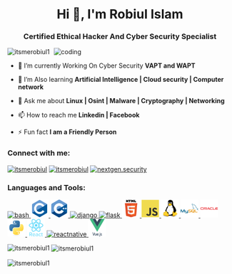 <img src="https://i.imghippo.com/files/sTqcN1725976502.png" alt="" border="0">
<h1 align="center">Hi 👋, I'm Robiul Islam</h1>
<h3 align="center">Certified Ethical Hacker And Cyber Security Specialist</h3>
<img align="Right" alt="coding" width="400" src="https://media1.tenor.com/m/54mjjpuowCgAAAAC/ninjala-jane.gif">

<p align="left"> <img src="https://komarev.com/ghpvc/?username=itsmerobiul1&label=Profile%20views&color=0e75b6&style=flat" alt="itsmerobiul1" /> </p>

- 🔭 I’m currently Working On Cyber Security **VAPT and WAPT**

- 🌱 I’m Also learning **Artificial Intelligence | Cloud security | Computer network**

- 💬 Ask me about **Linux | Osint | Malware | Cryptography | Networking**

- 📫 How to reach me **Linkedin | Facebook**

- ⚡ Fun fact **I am a Friendly Person**

<h3 align="left">Connect with me:</h3>
<p align="left">
<a href="https://linkedin.com/in/itsmerobiul" target="blank"><img align="center" src="https://raw.githubusercontent.com/rahuldkjain/github-profile-readme-generator/master/src/images/icons/Social/linked-in-alt.svg" alt="itsmerobiul" height="30" width="40" /></a>
<a href="https://fb.com/itsmerobiul" target="blank"><img align="center" src="https://raw.githubusercontent.com/rahuldkjain/github-profile-readme-generator/master/src/images/icons/Social/facebook.svg" alt="itsmerobiul" height="30" width="40" /></a>
<a href="https://www.youtube.com/c/nextgen.security" target="blank"><img align="center" src="https://raw.githubusercontent.com/rahuldkjain/github-profile-readme-generator/master/src/images/icons/Social/youtube.svg" alt="nextgen.security" height="30" width="40" /></a>
</p>

<h3 align="left">Languages and Tools:</h3>
<p align="left"> <a href="https://www.gnu.org/software/bash/" target="_blank" rel="noreferrer"> <img src="https://www.vectorlogo.zone/logos/gnu_bash/gnu_bash-icon.svg" alt="bash" width="40" height="40"/> </a> <a href="https://www.cprogramming.com/" target="_blank" rel="noreferrer"> <img src="https://raw.githubusercontent.com/devicons/devicon/master/icons/c/c-original.svg" alt="c" width="40" height="40"/> </a> <a href="https://www.w3schools.com/cpp/" target="_blank" rel="noreferrer"> <img src="https://raw.githubusercontent.com/devicons/devicon/master/icons/cplusplus/cplusplus-original.svg" alt="cplusplus" width="40" height="40"/> </a> <a href="https://www.djangoproject.com/" target="_blank" rel="noreferrer"> <img src="https://cdn.worldvectorlogo.com/logos/django.svg" alt="django" width="40" height="40"/> </a> <a href="https://flask.palletsprojects.com/" target="_blank" rel="noreferrer"> <img src="https://www.vectorlogo.zone/logos/pocoo_flask/pocoo_flask-icon.svg" alt="flask" width="40" height="40"/> </a> <a href="https://www.w3.org/html/" target="_blank" rel="noreferrer"> <img src="https://raw.githubusercontent.com/devicons/devicon/master/icons/html5/html5-original-wordmark.svg" alt="html5" width="40" height="40"/> </a> <a href="https://developer.mozilla.org/en-US/docs/Web/JavaScript" target="_blank" rel="noreferrer"> <img src="https://raw.githubusercontent.com/devicons/devicon/master/icons/javascript/javascript-original.svg" alt="javascript" width="40" height="40"/> </a> <a href="https://www.linux.org/" target="_blank" rel="noreferrer"> <img src="https://raw.githubusercontent.com/devicons/devicon/master/icons/linux/linux-original.svg" alt="linux" width="40" height="40"/> </a> <a href="https://www.mysql.com/" target="_blank" rel="noreferrer"> <img src="https://raw.githubusercontent.com/devicons/devicon/master/icons/mysql/mysql-original-wordmark.svg" alt="mysql" width="40" height="40"/> </a> <a href="https://www.oracle.com/" target="_blank" rel="noreferrer"> <img src="https://raw.githubusercontent.com/devicons/devicon/master/icons/oracle/oracle-original.svg" alt="oracle" width="40" height="40"/> </a> <a href="https://www.python.org" target="_blank" rel="noreferrer"> <img src="https://raw.githubusercontent.com/devicons/devicon/master/icons/python/python-original.svg" alt="python" width="40" height="40"/> </a> <a href="https://reactjs.org/" target="_blank" rel="noreferrer"> <img src="https://raw.githubusercontent.com/devicons/devicon/master/icons/react/react-original-wordmark.svg" alt="react" width="40" height="40"/> </a> <a href="https://reactnative.dev/" target="_blank" rel="noreferrer"> <img src="https://reactnative.dev/img/header_logo.svg" alt="reactnative" width="40" height="40"/> </a> <a href="https://vuejs.org/" target="_blank" rel="noreferrer"> <img src="https://raw.githubusercontent.com/devicons/devicon/master/icons/vuejs/vuejs-original-wordmark.svg" alt="vuejs" width="40" height="40"/> </a> </p>

<p><img align="left" src="https://github-readme-stats.vercel.app/api/top-langs?username=itsmerobiul1&show_icons=true&locale=en&layout=compact" alt="itsmerobiul1" /></p>

<p>&nbsp;<img align="center" src="https://github-readme-stats.vercel.app/api?username=itsmerobiul1&show_icons=true&locale=en" alt="itsmerobiul1" /></p>

<p><img align="center" src="https://github-readme-streak-stats.herokuapp.com/?user=itsmerobiul1&" alt="itsmerobiul1" /></p>
